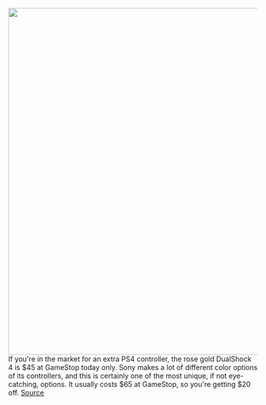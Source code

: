 <img src='https://cdn.vox-cdn.com/thumbor/sIEqy89OryUCfLfYDd7ACtkOhpg=/0x0:2040x1360/1200x800/filters:focal(1409x515:1735x841)/cdn.vox-cdn.com/uploads/chorus_image/image/66684366/dualshock4.0.jpg' width='700px' /><br/>
If you're in the market for an extra PS4 controller, the rose gold DualShock 4 is $45 at GameStop today only. Sony makes a lot of different color options of its controllers, and this is certainly one of the most unique, if not eye-catching, options. It usually costs $65 at GameStop, so you're getting $20 off.
<a href='https://www.theverge.com/good-deals/2020/4/21/21229449/sony-rose-gold-ps4-dualshock4-controller-gamestop-deal-sale-ipad-mini'> Source <a/>